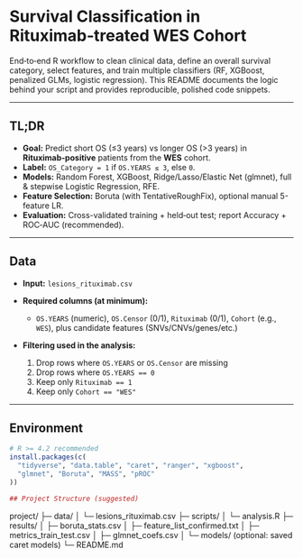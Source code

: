 # Survival Classification in Rituximab‑treated WES Cohort

End‑to‑end R workflow to clean clinical data, define an overall survival category, select features, and train multiple classifiers (RF, XGBoost, penalized GLMs, logistic regression). This README documents the logic behind your script and provides reproducible, polished code snippets.

---

## TL;DR

* **Goal:** Predict short OS (≤3 years) vs longer OS (>3 years) in **Rituximab‑positive** patients from the **WES** cohort.
* **Label:** `OS_Category = 1` if `OS.YEARS ≤ 3`, else `0`.
* **Models:** Random Forest, XGBoost, Ridge/Lasso/Elastic Net (glmnet), full & stepwise Logistic Regression, RFE.
* **Feature Selection:** Boruta (with TentativeRoughFix), optional manual 5-feature LR.
* **Evaluation:** Cross-validated training + held‑out test; report Accuracy + ROC‑AUC (recommended).

---

## Data

* **Input:** `lesions_rituximab.csv`
* **Required columns (at minimum):**

  * `OS.YEARS` (numeric), `OS.Censor` (0/1), `Rituximab` (0/1), `Cohort` (e.g., `WES`), plus candidate features (SNVs/CNVs/genes/etc.)
* **Filtering used in the analysis:**

  1. Drop rows where `OS.YEARS` or `OS.Censor` are missing
  2. Drop rows where `OS.YEARS == 0`
  3. Keep only `Rituximab == 1`
  4. Keep only `Cohort == "WES"`


---

## Environment

```r
# R >= 4.2 recommended
install.packages(c(
  "tidyverse", "data.table", "caret", "ranger", "xgboost",
  "glmnet", "Boruta", "MASS", "pROC"
))

## Project Structure (suggested)

```
project/
├─ data/
│  └─ lesions_rituximab.csv
├─ scripts/
│  └─ analysis.R
├─ results/
│  ├─ boruta_stats.csv
│  ├─ feature_list_confirmed.txt
│  ├─ metrics_train_test.csv
│  ├─ glmnet_coefs.csv
│  └─ models/ (optional: saved caret models)
└─ README.md
```


